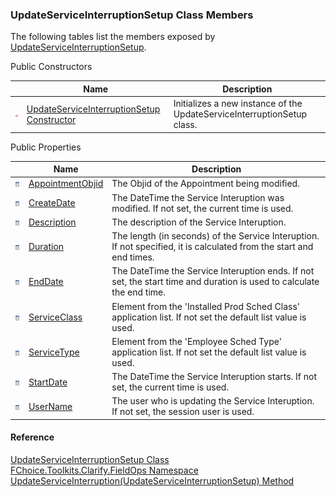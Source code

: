﻿### UpdateServiceInterruptionSetup Class Members

The following tables list the members exposed by [UpdateServiceInterruptionSetup](FChoice.Toolkits.Clarify~FChoice.Toolkits.Clarify.FieldOps.UpdateServiceInterruptionSetup.md).

Public Constructors

|   | Name | Description |
| --- | --- | --- |
| ![Public Constructor](dotnetimages/publicConstructor.png) | [UpdateServiceInterruptionSetup Constructor](FChoice.Toolkits.Clarify~FChoice.Toolkits.Clarify.FieldOps.UpdateServiceInterruptionSetup~_ctor.md) | Initializes a new instance of the UpdateServiceInterruptionSetup class.   |



Public Properties

|   | Name | Description |
| --- | --- | --- |
| ![Public Property](dotnetimages/publicProperty.png) | [AppointmentObjid](FChoice.Toolkits.Clarify~FChoice.Toolkits.Clarify.FieldOps.UpdateServiceInterruptionSetup~AppointmentObjid.md) | The Objid of the Appointment being modified.   |
| ![Public Property](dotnetimages/publicProperty.png) | [CreateDate](FChoice.Toolkits.Clarify~FChoice.Toolkits.Clarify.FieldOps.UpdateServiceInterruptionSetup~CreateDate.md) | The DateTime the Service Interuption was modified. If not set, the current time is used.   |
| ![Public Property](dotnetimages/publicProperty.png) | [Description](FChoice.Toolkits.Clarify~FChoice.Toolkits.Clarify.FieldOps.UpdateServiceInterruptionSetup~Description.md) | The description of the Service Interuption.   |
| ![Public Property](dotnetimages/publicProperty.png) | [Duration](FChoice.Toolkits.Clarify~FChoice.Toolkits.Clarify.FieldOps.UpdateServiceInterruptionSetup~Duration.md) | The length (in seconds) of the Service Interuption. If not specified, it is calculated from the start and end times.   |
| ![Public Property](dotnetimages/publicProperty.png) | [EndDate](FChoice.Toolkits.Clarify~FChoice.Toolkits.Clarify.FieldOps.UpdateServiceInterruptionSetup~EndDate.md) | The DateTime the Service Interuption ends. If not set, the start time and duration is used to calculate the end time.   |
| ![Public Property](dotnetimages/publicProperty.png) | [ServiceClass](FChoice.Toolkits.Clarify~FChoice.Toolkits.Clarify.FieldOps.UpdateServiceInterruptionSetup~ServiceClass.md) | Element from the 'Installed Prod Sched Class' application list. If not set the default list value is used.   |
| ![Public Property](dotnetimages/publicProperty.png) | [ServiceType](FChoice.Toolkits.Clarify~FChoice.Toolkits.Clarify.FieldOps.UpdateServiceInterruptionSetup~ServiceType.md) | Element from the 'Employee Sched Type' application list. If not set the default list value is used.   |
| ![Public Property](dotnetimages/publicProperty.png) | [StartDate](FChoice.Toolkits.Clarify~FChoice.Toolkits.Clarify.FieldOps.UpdateServiceInterruptionSetup~StartDate.md) | The DateTime the Service Interuption starts. If not set, the current time is used.   |
| ![Public Property](dotnetimages/publicProperty.png) | [UserName](FChoice.Toolkits.Clarify~FChoice.Toolkits.Clarify.FieldOps.UpdateServiceInterruptionSetup~UserName.md) | The user who is updating the Service Interuption. If not set, the session user is used.   |





#### Reference

[UpdateServiceInterruptionSetup Class](FChoice.Toolkits.Clarify~FChoice.Toolkits.Clarify.FieldOps.UpdateServiceInterruptionSetup.md)  
[FChoice.Toolkits.Clarify.FieldOps Namespace](FChoice.Toolkits.Clarify~FChoice.Toolkits.Clarify.FieldOps_namespace.md)  
[UpdateServiceInterruption(UpdateServiceInterruptionSetup) Method](FChoice.Toolkits.Clarify~FChoice.Toolkits.Clarify.FieldOps.FieldOpsToolkit~UpdateServiceInterruption(UpdateServiceInterruptionSetup).md)